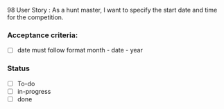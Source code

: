 98 User Story : As a hunt master, I want to specify the start date and time for the competition. <br>

### Acceptance criteria: <br>
- [ ] date must follow format month - date - year 

### Status
- [ ] To-do
- [ ] in-progress
- [ ] done
